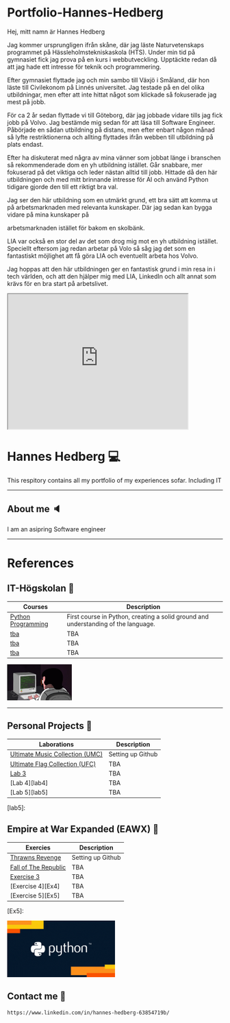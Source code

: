 # Portfolio-Hannes-Hedberg

Hej, mitt namn är Hannes Hedberg

Jag kommer ursprungligen ifrån skåne, där jag läste Naturvetenskaps programmet på Hässleholmstekniskaskola (HTS). Under min tid på gymnasiet fick jag prova på en kurs i webbutveckling. Upptäckte redan då att jag hade ett intresse för teknik och programmering.

Efter gymnasiet flyttade jag och min sambo till Växjö i Småland, där hon läste till Civilekonom på Linnés universitet. Jag testade på en del olika utbildningar,  men efter att inte hittat något som klickade så fokuserade jag mest på jobb.

För ca 2 år sedan flyttade vi till Göteborg, där jag jobbade vidare tills jag fick jobb på Volvo. Jag bestämde mig sedan för att läsa till Software Engineer. Påbörjade en sådan utbildning på distans, men efter enbart någon månad så lyfte restriktionerna och allting flyttades ifrån webben till utbildning på plats endast. 

Efter ha diskuterat med några av mina vänner som jobbat länge i branschen så rekommenderade dom en yh utbildning istället. Går snabbare, mer fokuserad på det viktiga och leder nästan alltid till jobb. Hittade då den här utbildningen och med mitt brinnande intresse för AI och använd Python tidigare gjorde den till ett riktigt bra val.

Jag ser den här utbildning som en utmärkt grund, ett bra sätt att komma ut på arbetsmarknaden med relevanta kunskaper. Där jag sedan kan bygga vidare på mina kunskaper på 

arbetsmarknaden istället för bakom en skolbänk.

LIA var också en stor del av det som drog mig mot en yh utbildning istället. Speciellt eftersom jag redan arbetar på Volo så såg jag det som en fantastiskt möjlighet att få göra LIA och eventuellt arbeta hos Volvo. 

Jag hoppas att den här utbildningen ger en fantastisk grund i min resa in i tech världen, och att den hjälper mig med LIA, LinkedIn och allt annat som krävs för en bra start på arbetslivet.



<iframe width="420" height="315"
src="https://www.youtube.com/embed/tgbNymZ7vqY?autoplay=1&mute=1">
</iframe>








# Hannes Hedberg :computer:

This respitory contains all my portfolio of my experiences sofar. Including IT

---

## About me :speaker:
I am an asipring Software engineer

---

# References

## IT-Högskolan :notebook:

| Courses                   | Description                        |
| ------------------------------ | ---------------------------------- |
| [Python Programming][course1] | First course in Python, creating a solid ground and understanding of the language.                   |
| [tba][course2]                | TBA                                   |
| [tba][course3]                | TBA                                |
| [tba][course4]                | TBA                                |

<img src="assets/coding.gif" alt="Coding man" width="30%" height="20%" />

<!-- Comment -->

[course1]: https://github.com/Hannesssss/Python-Programming-Hannes-Hedberg 
[course2]: https://github.com/Hannesssss
[course3]: https://github.com/Hannesssss
[course4]: https://github.com/Hannesssss

---

## Personal Projects :flashlight:

| Laborations                    | Description                        |
| ------------------------------ | ---------------------------------- |
| [Ultimate Music Collection (UMC)][lab1]                | Setting up Github                  |
| [Ultimate Flag Collection (UFC) ][lab2]                | TBA                                |
| [Lab 3][lab3]                | TBA                                |
| [Lab 4][lab4]                | TBA                                |
| [Lab 5][lab5]                | TBA                                |



[lab1]: https://steamcommunity.com/sharedfiles/filedetails/?id=827584830
[lab2]: https://steamcommunity.com/sharedfiles/filedetails/?id=1870770453
[lab3]: 
[lab4]: 
[lab5]:


## Empire at War Expanded (EAWX) :muscle:

| Exercies                    | Description                        |
| ------------------------------ | ---------------------------------- |
| [Thrawns Revenge][Ex1]                | Setting up Github                  |
| [Fall of The Republic][Ex2]                | TBA                                |
| [Exercise 3][Ex3]                | TBA                                |
| [Exercise 4][Ex4]                | TBA                                |
| [Exercise 5][Ex5]                | TBA                                |


[Ex1]: https://steamcommunity.com/sharedfiles/filedetails/?id=1125571106
[Ex2]: https://steamcommunity.com/sharedfiles/filedetails/?id=1976399102
[Ex3]: 
[Ex4]: 
[Ex5]:

<img src="assets/Python_Text.gif" alt="Coding man" width="50%" height="20%" />

## Contact me :email:
    https://www.linkedin.com/in/hannes-hedberg-63854719b/


